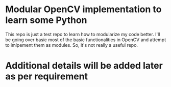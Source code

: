 # Modular OpenCV implementation to learn some Python
This repo is just a test repo to learn how to modularize my code better. I'll be going over basic most of the basic functionalities in OpenCV and attempt to imlpement them as modules. So, it's not really a useful repo.

# Additional details will be added later as per requirement
